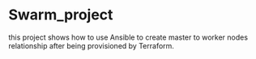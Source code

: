# Swarm_project
this project shows how to use Ansible to create master to worker nodes relationship after being provisioned by Terraform.
